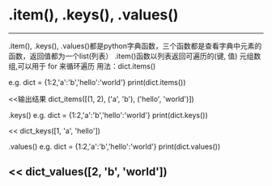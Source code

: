  # .item(), .keys(), .values()
-------------------------------------------------------------------------------------------------------
.item(), .keys(), .values()都是python字典函数，三个函数都是查看字典中元素的函数，返回值都为一个list(列表）
.item()函数以列表返回可遍历的(键, 值) 元组数组,可以用于 for 来循环遍历
用法：dict.items()

e.g.
dict = {1:2,'a':'b','hello':'world'}
print(dict.items())

<<输出结果
dict_items([(1, 2), ('a', 'b'), ('hello', 'world')])

.keys()
e.g.
dict = {1:2,'a':'b','hello':'world'}
print(dict.keys())

<<
dict_keys([1, 'a', 'hello'])


.values()
e.g.
dict = {1:2,'a':'b','hello':'world'}
print(dict.values())

<<
dict_values([2, 'b', 'world'])
------------------------------------------------------------------------------------------------------------